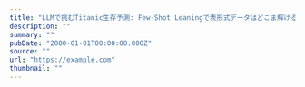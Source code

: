 ```yaml
---
title: "LLMで挑むTitanic生存予測: Few-Shot Leaningで表形式データはどこま解ける？"
description: ""
summary: ""
pubDate: "2000-01-01T00:00:00.000Z"
source: ""
url: "https://example.com"
thumbnail: ""
---
```



